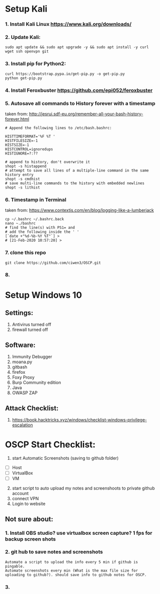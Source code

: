 # Setup Kali

### 1. Install Kali Linux https://www.kali.org/downloads/
### 2. Update Kali: 
```
sudo apt update && sudo apt upgrade -y && sudo apt install -y curl wget ssh openvpn git
```
### 3. Install pip for Python2: 
```
curl https://bootstrap.pypa.io/get-pip.py -o get-pip.py
python get-pip.py
```
### 4. Install Feroxbuster https://github.com/epi052/feroxbuster
### 5. Autosave all commands to History forever with a timestamp
taken from: http://jesrui.sdf-eu.org/remember-all-your-bash-history-forever.html
```
# Append the following lines to /etc/bash.bashrc:

HISTTIMEFORMAT='%F %T '
HISTFILESIZE=-1
HISTSIZE=-1
HISTCONTROL=ignoredups
HISTIGNORE=?:??

# append to history, don't overwrite it
shopt -s histappend                 
# attempt to save all lines of a multiple-line command in the same history entry
shopt -s cmdhist
# save multi-line commands to the history with embedded newlines
shopt -s lithist
```
### 6. Timestamp in Terminal
taken from: https://www.contextis.com/en/blog/logging-like-a-lumberjack
```
cp ~/.bashrc ~/.bashrc.back
nano ~./bashrc
# find the line(s) with PS1= and 
# add the following inside the ' '
[`date +"%d-%b-%Y %T"`] > 
# [21-Feb-2020 10:57:20] > 
```
### 7. clone this repo 
```
git clone https://github.com/ciwen3/OSCP.git
```
### 8. 



# Setup Windows 10 
## Settings:
1. Antivirus turned off
2. firewall turned off

## Software:
1. Immunity Debugger
2. moana.py
3. gitbash
4. firefox
5. Foxy Proxy
6. Burp Community edition
7. Java 
8. OWASP ZAP

## Attack Checklist:
1. https://book.hacktricks.xyz/windows/checklist-windows-privilege-escalation


# OSCP Start Checklist:
1. start Automatic Screenshots (saving to github folder)
- [ ] Host
- [ ] VirtualBox
- [ ] VM
2. start script to auto upload my notes and screenshoots to private github account
3. connect VPN
4. Login to website


## Not sure about:
### 1. Install OBS studio? use virtualbox screen capture? 1 fps for backup screen shots
### 2. git hub to save notes and screenshots 	
	Automate a script to upload the info every 5 min if github is pingable. 
	Automate screenshots every min (What is the max file size for uploading to github?). should save info to github notes for OSCP. 
### 3. 

